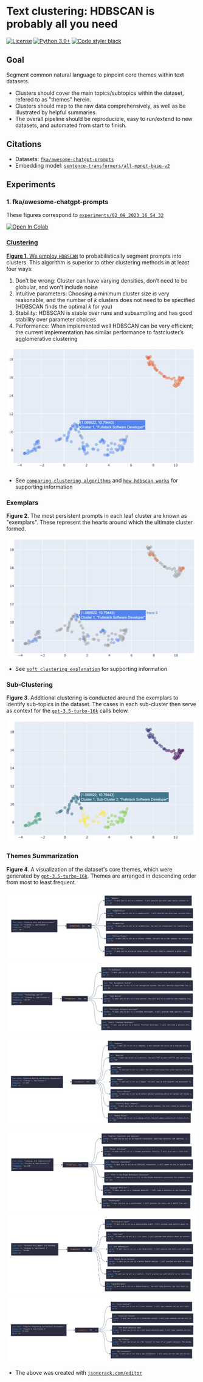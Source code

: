 # Text clustering: HDBSCAN is probably all you need

[![License](https://img.shields.io/badge/License-Apache_2.0-green.svg)](https://github.com/daniel-furman/Polyglot-or-Not/blob/main/LICENSE) 
[![Python 3.9+](https://img.shields.io/badge/python-3.9+-blue.svg)](https://www.python.org/downloads/release/python-390/) 
[![Code style: black](https://img.shields.io/badge/code%20style-black-000000.svg)](https://github.com/psf/black) 

## Goal

Segment common natural language to pinpoint core themes within text datasets. 
* Clusters should cover the main topics/subtopics within the dataset, refered to as "themes" herein. 
* Clusters should map to the raw data comprehensively, as well as be illustrated by helpful summaries.
* The overall pipeline should be reproducible, easy to run/extend to new datasets, and automated from start to finish.

## Citations

* Datasets: [`fka/awesome-chatgpt-prompts`](https://huggingface.co/datasets/fka/awesome-chatgpt-prompts)
* Embedding model: [`sentence-transformers/all-mpnet-base-v2`](https://huggingface.co/sentence-transformers/all-mpnet-base-v2)

## Experiments


### 1. fka/awesome-chatgpt-prompts

These figures correspond to [`experiments/02_09_2023_16_54_32`](https://github.com/daniel-furman/awesome-chatgpt-prompts-clustering/tree/main/experiments/02_09_2023_16_54_32)

<a target="_blank" href="https://colab.research.google.com/github/daniel-furman/awesome-chatgpt-prompts-clustering/blob/main/notebooks/awesome-chatgpt-prompts-clustering.ipynb"> <img src="https://colab.research.google.com/assets/colab-badge.svg" alt="Open In Colab"/>

### Clustering

**Figure 1**. We employ [`HDBSCAN`](https://hdbscan.readthedocs.io/en/latest/index.html) to probabilistically segment prompts into clusters. This algorithm is superior to other clustering methods in at least four ways:

1. Don’t be wrong: Cluster can have varying densities, don’t need to be globular, and won’t include noise
2. Intuitive parameters: Choosing a minimum cluster size is very reasonable, and the number of *k* clusters does not need to be specified (HDBSCAN finds the optimal *k* for you)
3. Stability: HDBSCAN is stable over runs and subsampling and has good stability over parameter choices
4. Performance: When implemented well HDBSCAN can be very efficient; the current implementation has similar performance to fastcluster’s agglomerative clustering

![](experiments/02_09_2023_16_54_32/assets/clusters_viz_1.png)

* See [`comparing clustering algorithms`](https://hdbscan.readthedocs.io/en/latest/comparing_clustering_algorithms.html#hdbscan) and [`how hdbscan works`](https://hdbscan.readthedocs.io/en/latest/how_hdbscan_works.html) for supporting information

### Exemplars

**Figure 2**. The most persistent prompts in each leaf cluster are known as "exemplars". These represent the hearts around which the ultimate cluster formed.

![](experiments/02_09_2023_16_54_32/assets/exemplars_viz_1.png)

* See [`soft clustering explanation`](https://hdbscan.readthedocs.io/en/latest/soft_clustering_explanation.html#distance-based-membership) for supporting information

### Sub-Clustering

**Figure 3**. Additional clustering is conducted around the exemplars to identify sub-topics in the dataset. The cases in each sub-cluster then serve as context for the [`gpt-3.5-turbo-16k`](https://platform.openai.com/docs/models/gpt-3-5) calls below.

![](experiments/02_09_2023_16_54_32/assets/exemplars_viz_2.png)

### Themes Summarization

**Figure 4**. A visualization of the dataset's core themes, which were generated by [`gpt-3.5-turbo-16k`](https://platform.openai.com/docs/models/gpt-3-5). Themes are arranged in descending order from most to least frequent. 

![](experiments/02_09_2023_16_54_32/assets/cluster1_subcluster4.png)
![](experiments/02_09_2023_16_54_32/assets/cluster1_subcluster2.png)
![](experiments/02_09_2023_16_54_32/assets/cluster1_subcluster5.png)
![](experiments/02_09_2023_16_54_32/assets/cluster0_subcluster1.png)
![](experiments/02_09_2023_16_54_32/assets/cluster1_subcluster3.png)
![](experiments/02_09_2023_16_54_32/assets/cluster0_subcluster0.png)

* The above was created with [`jsoncrack.com/editor`](https://jsoncrack.com/editor)
